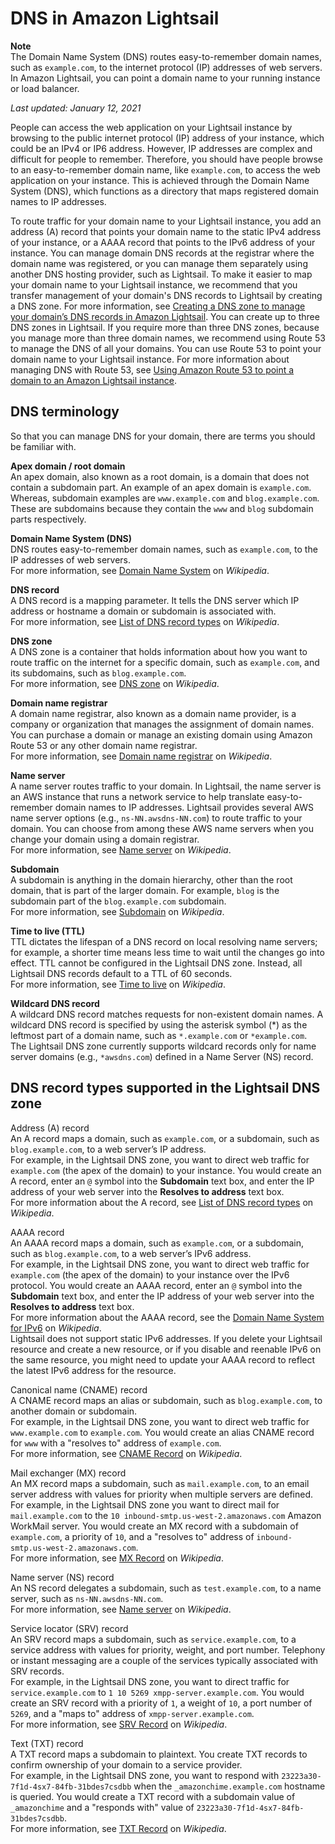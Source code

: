 # DNS in Amazon Lightsail<a name="understanding-dns-in-amazon-lightsail"></a>

**Note**  
The Domain Name System \(DNS\) routes easy\-to\-remember domain names, such as `example.com`, to the internet protocol \(IP\) addresses of web servers\. In Amazon Lightsail, you can point a domain name to your running instance or load balancer\.

 *Last updated: January 12, 2021* 

People can access the web application on your Lightsail instance by browsing to the public internet protocol \(IP\) address of your instance, which could be an IPv4 or IP6 address\. However, IP addresses are complex and difficult for people to remember\. Therefore, you should have people browse to an easy\-to\-remember domain name, like `example.com`, to access the web application on your instance\. This is achieved through the Domain Name System \(DNS\), which functions as a directory that maps registered domain names to IP addresses\.

To route traffic for your domain name to your Lightsail instance, you add an address \(A\) record that points your domain name to the static IPv4 address of your instance, or a AAAA record that points to the IPv6 address of your instance\. You can manage domain DNS records at the registrar where the domain name was registered, or you can manage them separately using another DNS hosting provider, such as Lightsail\. To make it easier to map your domain name to your Lightsail instance, we recommend that you transfer management of your domain's DNS records to Lightsail by creating a DNS zone\. For more information, see [Creating a DNS zone to manage your domain’s DNS records in Amazon Lightsail](lightsail-how-to-create-dns-entry.md)\. You can create up to three DNS zones in Lightsail\. If you require more than three DNS zones, because you manage more than three domain names, we recommend using Route 53 to manage the DNS of all your domains\. You can use Route 53 to point your domain name to your Lightsail instance\. For more information about managing DNS with Route 53, see [Using Amazon Route 53 to point a domain to an Amazon Lightsail instance](amazon-lightsail-using-route-53-to-point-a-domain-to-an-instance.md)\.

## DNS terminology<a name="lightsail-dns-zone-terminology"></a>

So that you can manage DNS for your domain, there are terms you should be familiar with\.

**Apex domain / root domain**  
An apex domain, also known as a root domain, is a domain that does not contain a subdomain part\. An example of an apex domain is `example.com`\. Whereas, subdomain examples are `www.example.com` and `blog.example.com`\. These are subdomains because they contain the `www` and `blog` subdomain parts respectively\.

**Domain Name System \(DNS\)**  
DNS routes easy\-to\-remember domain names, such as `example.com`, to the IP addresses of web servers\.  
For more information, see [Domain Name System](https://en.wikipedia.org/wiki/Domain_Name_System) on *Wikipedia*\.

**DNS record**  
A DNS record is a mapping parameter\. It tells the DNS server which IP address or hostname a domain or subdomain is associated with\.  
For more information, see [List of DNS record types](https://en.wikipedia.org/wiki/List_of_DNS_record_types) on *Wikipedia*\.

**DNS zone**  
A DNS zone is a container that holds information about how you want to route traffic on the internet for a specific domain, such as `example.com`, and its subdomains, such as `blog.example.com`\.  
For more information, see [DNS zone](https://en.wikipedia.org/wiki/DNS_zone) on *Wikipedia*\.

**Domain name registrar**  
A domain name registrar, also known as a domain name provider, is a company or organization that manages the assignment of domain names\. You can purchase a domain or manage an existing domain using Amazon Route 53 or any other domain name registrar\.  
For more information, see [Domain name registrar](https://en.wikipedia.org/wiki/Domain_name_registrar) on *Wikipedia*\.

**Name server**  
A name server routes traffic to your domain\. In Lightsail, the name server is an AWS instance that runs a network service to help translate easy\-to\-remember domain names to IP addresses\. Lightsail provides several AWS name server options \(e\.g\., `ns-NN.awsdns-NN.com`\) to route traffic to your domain\. You can choose from among these AWS name servers when you change your domain using a domain registrar\.  
For more information, see [Name server](https://en.wikipedia.org/wiki/Name_server) on *Wikipedia*\.

**Subdomain**  
A subdomain is anything in the domain hierarchy, other than the root domain, that is part of the larger domain\. For example, `blog` is the subdomain part of the `blog.example.com` subdomain\.  
For more information, see [Subdomain](https://en.wikipedia.org/wiki/Subdomain) on *Wikipedia*\.

**Time to live \(TTL\)**  
TTL dictates the lifespan of a DNS record on local resolving name servers; for example, a shorter time means less time to wait until the changes go into effect\. TTL cannot be configured in the Lightsail DNS zone\. Instead, all Lightsail DNS records default to a TTL of 60 seconds\.  
For more information, see [Time to live](https://en.wikipedia.org/wiki/Time_to_live) on *Wikipedia*\.

**Wildcard DNS record**  
A wildcard DNS record matches requests for non\-existent domain names\. A wildcard DNS record is specified by using the asterisk symbol \(\*\) as the leftmost part of a domain name, such as `*.example.com` or `*example.com`\.  
The Lightsail DNS zone currently supports wildcard records only for name server domains \(e\.g\., `*awsdns.com`\) defined in a Name Server \(NS\) record\.

## DNS record types supported in the Lightsail DNS zone<a name="lightsail-dns-records-supported-in-lightsail"></a>

Address \(A\) record  
An A record maps a domain, such as `example.com`, or a subdomain, such as `blog.example.com`, to a web server’s IP address\.  
For example, in the Lightsail DNS zone, you want to direct web traffic for `example.com` \(the apex of the domain\) to your instance\. You would create an A record, enter an `@` symbol into the **Subdomain** text box, and enter the IP address of your web server into the **Resolves to address** text box\.  
For more information about the A record, see [List of DNS record types](https://en.wikipedia.org/wiki/List_of_DNS_record_types) on *Wikipedia*\.

AAAA record  
An AAAA record maps a domain, such as `example.com`, or a subdomain, such as `blog.example.com`, to a web server’s IPv6 address\.  
For example, in the Lightsail DNS zone, you want to direct web traffic for `example.com` \(the apex of the domain\) to your instance over the IPv6 protocol\. You would create an AAAA record, enter an `@` symbol into the **Subdomain** text box, and enter the IP address of your web server into the **Resolves to address** text box\.  
For more information about the AAAA record, see the [Domain Name System for IPv6](https://en.wikipedia.org/wiki/IPv6_address#Domain_Name_System) on *Wikipedia*\.  
Lightsail does not support static IPv6 addresses\. If you delete your Lightsail resource and create a new resource, or if you disable and reenable IPv6 on the same resource, you might need to update your AAAA record to reflect the latest IPv6 address for the resource\.

Canonical name \(CNAME\) record  
A CNAME record maps an alias or subdomain, such as `blog.example.com`, to another domain or subdomain\.  
For example, in the Lightsail DNS zone, you want to direct web traffic for `www.example.com` to `example.com`\. You would create an alias CNAME record for `www` with a "resolves to" address of `example.com`\.  
For more information, see [CNAME Record](https://en.wikipedia.org/wiki/CNAME_record) on *Wikipedia*\.

Mail exchanger \(MX\) record  
An MX record maps a subdomain, such as `mail.example.com`, to an email server address with values for priority when multiple servers are defined\.  
For example, in the Lightsail DNS zone you want to direct mail for `mail.example.com` to the `10 inbound-smtp.us-west-2.amazonaws.com` Amazon WorkMail server\. You would create an MX record with a subdomain of `example.com`, a priority of `10`, and a "resolves to" address of `inbound-smtp.us-west-2.amazonaws.com`\.  
For more information, see [MX Record](https://en.wikipedia.org/wiki/MX_record) on *Wikipedia*\.

Name server \(NS\) record  
An NS record delegates a subdomain, such as `test.example.com`, to a name server, such as `ns-NN.awsdns-NN.com`\.  
For more information, see [Name server](https://en.wikipedia.org/wiki/Name_server) on *Wikipedia*\.

Service locator \(SRV\) record  
An SRV record maps a subdomain, such as `service.example.com`, to a service address with values for priority, weight, and port number\. Telephony or instant messaging are a couple of the services typically associated with SRV records\.  
For example, in the Lightsail DNS zone, you want to direct traffic for `service.example.com` to `1 10 5269 xmpp-server.example.com`\. You would create an SRV record with a priority of `1`, a weight of `10`, a port number of `5269`, and a "maps to" address of `xmpp-server.example.com`\.  
For more information, see [SRV Record](https://en.wikipedia.org/wiki/SRV_record) on *Wikipedia*\.

Text \(TXT\) record  
A TXT record maps a subdomain to plaintext\. You create TXT records to confirm ownership of your domain to a service provider\.  
For example, in the Lightsail DNS zone, you want to respond with `23223a30-7f1d-4sx7-84fb-31bdes7csdbb` when the `_amazonchime.example.com` hostname is queried\. You would create a TXT record with a subdomain value of `_amazonchime` and a "responds with" value of `23223a30-7f1d-4sx7-84fb-31bdes7csdbb`\.  
For more information, see [TXT Record](https://en.wikipedia.org/wiki/TXT_record) on *Wikipedia*\.